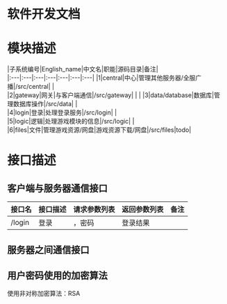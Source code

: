 # 软件开发文档

# 模块描述
|子系统编号|English_name|中文名|职能|源码目录|备注|   
|:---|:---|:---|:---|:---|:---|:---|
|1|central|中心|管理其他服务器/全服广播|/src/central|   |   
|2|gateway|网关|与客户端通信|/src/gateway|   |   |
|3|data/database|数据库|管理数据库操作|/src/data|   |   
|4|login|登录|处理登录服务|/src/login|   |   
|5|logic|逻辑|处理游戏模块的信息|/src/logic|   |   
|6|files|文件|管理游戏资源/网盘|游戏资源下载/网盘|/src/files|todo|
    
# 接口描述
## 客户端与服务器通信接口
|接口名|接口描述|请求参数列表|返回参数列表|备注|
|:---|:---|:---|:---|:---|
|/login|登录|，密码|登录结果|   |

## 服务器之间通信接口

## 用户密码使用的加密算法 
使用非对称加密算法：RSA